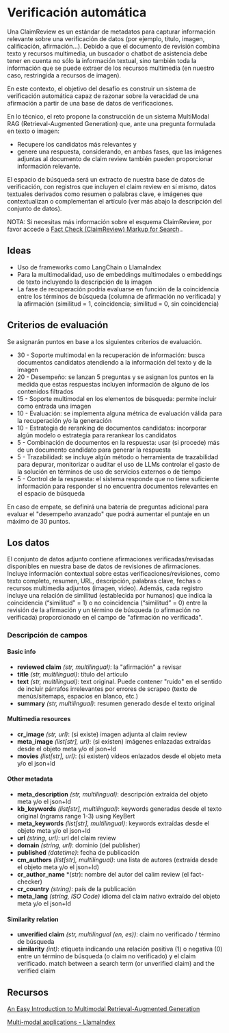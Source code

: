 # Verificación automática

Una ClaimReview es un estándar de metadatos para capturar información relevante sobre una verificación de datos (por ejemplo, título, imagen, calificación, afirmación…). Debido a que el documento de revisión combina texto y recursos multimedia, un buscador o chatbot de asistencia debe tener en cuenta no sólo la información textual, sino también toda la información que se puede extraer de los recursos multimedia (en nuestro caso, restringida a recursos de imagen).

En este contexto, el objetivo del desafío es construir un sistema de verificación automática capaz de razonar sobre la veracidad de una afirmación a partir de una base de datos de verificaciones.

En lo técnico, el reto propone la construcción de un sistema MultiModal RAG (Retrieval-Augmented Generation) que, ante una pregunta formulada en texto o imagen:
- Recupere los candidatos más relevantes y
- genere una respuesta, considerando, en ambas fases, que las imágenes adjuntas al documento de claim review también pueden proporcionar información relevante.

El espacio de búsqueda será un extracto de nuestra base de datos de verificación, con registros que incluyen el claim review en sí mismo, datos textuales derivados como resumen o palabras clave, e imágenes que contextualizan o complementan el artículo (ver más abajo la descripción del conjunto de datos).

NOTA: Si necesitas más información sobre el esquema ClaimReview, por favor accede a [Fact Check (ClaimReview) Markup for Search](https://developers.google.com/search/docs/appearance/structured-data/factcheck?hl=es)..

## Ideas
- Uso de frameworks como LangChain o LlamaIndex
- Para la multimodalidad, uso de embeddings multimodales o embeddings de texto incluyendo la descripción de la imagen
- La fase de recuperación podría evaluarse en función de la coincidencia entre los términos de búsqueda (columna de afirmación no verificada) y la afirmación (similitud = 1, coincidencia; similitud = 0, sin coincidencia)

## Criterios de evaluación
Se asignarán puntos en base a los siguientes criterios de evaluación.

- 30 - Soporte multimodal en la recuperación de información: busca documentos candidatos atendiendo a la información del texto y de la imagen
- 20 - Desempeño: se lanzan 5 preguntas y se asignan los puntos en la medida que estas respuestas incluyen información de alguno de los contenidos filtrados
- 15 - Soporte multimodal en los elementos de búsqueda: permite incluir como entrada una imagen
- 10 - Evaluación: se implementa alguna métrica de evaluación válida para la recuperación y/o la generación
- 10 - Estrategia de reranking de documentos candidatos: incorporar algún modelo o estrategia para rerankear los candidatos
-  5 - Combinación de documentos en la respuesta: usar (si procede) más de un documento candidato para generar la respuesta
-  5 - Trazabilidad: se incluye algún método o herramienta de trazabilidad para depurar, monitorizar o auditar el uso de LLMs controlar el gasto de la solución en términos de uso de servicios externos o de tiempo 
-  5 - Control de la respuesta: el sistema responde que no tiene suficiente información para responder si no encuentra documentos relevantes en el espacio de búsqueda

En caso de empate, se definirá una batería de preguntas adicional para evaluar el "desempeño avanzado" que podrá aumentar el puntaje en un máximo de 30 puntos.

## Los datos
El conjunto de datos adjunto contiene afirmaciones verificadas/revisadas disponibles en nuestra base de datos de revisiones de afirmaciones.
Incluye información contextual sobre estas verificaciones/revisiones, como texto completo, resumen, URL, descripción, palabras clave, fechas
o recursos multimedia adjuntos (imagen, video). Además, cada registro incluye una relación de similitud (establecida por humanos) que indica
la coincidencia (“similitud” = 1) o no coincidencia (“similitud” = 0) entre la revisión de la afirmación y un término de búsqueda (o afirmación
no verificada) proporcionado en el campo de "afirmación no verificada".

### Descripción de campos
#### Basic info
* **reviewed claim** *(str, multilingual)*: la "afirmación" a revisar
* **title** *(str, multilingual)*: título del artículo
* **text** *(str, multilingual)*: text original. Puede contener "ruido" en el sentido de incluir párrafos irrelevantes por errores de scrapeo (texto de menús/sitemaps, espacios en blanco, etc.)
* **summary** *(str, multilingual)*: resumen generado desde el texto original

#### Multimedia resources
* **cr_image** *(str, url)*: (si existe) imagen adjunta al claim review
* **meta_image** *(list[str], url)*: (si existen) imágenes enlazadas extraídas desde el objeto meta y/o el json+ld
* **movies** *(list[str], url)*: (si existen) vídeos enlazados desde el objeto meta y/o el json+ld

#### Other metadata
* **meta_description** *(str, multilingual)*: descripción extraída del objeto meta y/o el json+ld
* **kb_keywords** *(list[str], multilingual)*: keywords generadas desde el texto original (ngrams range 1-3) using KeyBert
* **meta_keywords** *(list[str], multilingual)*: keywords extraídas desde el objeto meta y/o el json+ld
* **url** *(string, url)*: url del claim review
* **domain** *(string, url)*: dominio (del publisher)
* **published** *(datetime)*: fecha de publicación
* **cm_authors** *(list[str], multilingual)*: una lista de autores (extraída desde el objeto meta y/o el json+ld)
* **cr_author_name** *(str): nombre del autor del calim review (el fact-checker)
* **cr_country** *(string)*: país de la publicación
* **meta_lang** *(string, ISO Code)* idioma del claim nativo extraído del objeto meta y/o el json+ld

#### Similarity relation 
* **unverified claim** *(str, multilingual (en, es))*: claim no verificado / término de búsqueda
* **similarity** *(int)*: etiqueta indicando una relación positiva (1) o negativa (0) entre un término de búsqueda (o claim no verificado) y el claim verificado. match between a search term
(or unverified claim) and the verified claim

## Recursos
[An Easy Introduction to Multimodal Retrieval-Augmented Generation](https://developer.nvidia.com/blog/an-easy-introduction-to-multimodal-retrieval-augmented-generation/)

[Multi-modal applications - LlamaIndex](https://docs.llamaindex.ai/en/stable/use_cases/multimodal/)

